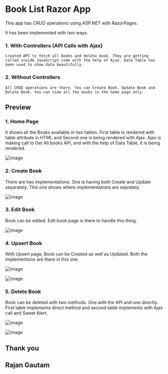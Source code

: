 # Book List Razor App

This app has CRUD operations using ASP.NET with RazorPages.

It has been implemented with two ways.

### 1. With Controllers (API Calls with Ajax)

    Created API to fetch all books and delete book. They are getting called inside JavaScript code with the help of Ajax. Data Table has been used to show data beautifully.

### 2. Without Controllers

    All CRUD operations are there. You can Create Book, Update Book and Delete Book. You can view all the books in the home page only.

## Preview

### 1. Home Page

It shows all the Books available in two tables. First table is rendered with table attribute in HTML and Second one is being rendered with Ajax. Ajax is making call to Get All books API, and with the help of Data Table, it is being rendered.

![image](https://user-images.githubusercontent.com/71542496/194937102-38e172a5-138d-452a-9f15-488bea7a2228.png)

### 2. Create Book

There are two implementations. One is having both Create and Update separately. This one shows where implementations are seprately.

![image](https://user-images.githubusercontent.com/71542496/194937631-38ada3d8-2a2b-4030-8254-d1de8a7fa8af.png)

### 3. Edit Book

Book can be edited. Edit book page is there to handle this thing.

![image](https://user-images.githubusercontent.com/71542496/194937776-0ab4ebf9-cc32-4d67-8aa3-0aabba181dc1.png)

### 4. Upsert Book

With Upsert page, Book can be Created as well as Updated. Both the implementions are there in this one.

![image](https://user-images.githubusercontent.com/71542496/194938203-bb0debd6-fdad-4c97-933a-5ed18ebcdf54.png)

![image](https://user-images.githubusercontent.com/71542496/194938280-af7f1d61-e2c0-458f-8bf8-2a4941d85ce8.png)

### 5. Delete Book

Book can be deleted with two methods. One with the API and one directly. First table implements direct method and second table implements with Ajax call and Sweet Alert.

![image](https://user-images.githubusercontent.com/71542496/194938447-9e3534b8-8110-4b74-9682-a0f85df09e1b.png)

![image](https://user-images.githubusercontent.com/71542496/194938485-c853e85c-ca7a-4a04-a750-83d71d105d93.png)

## Thank you

## Rajan Gautam
